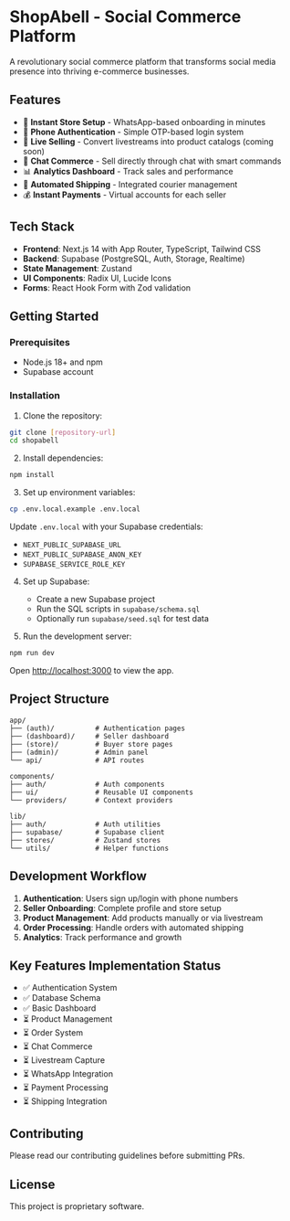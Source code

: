 # ShopAbell - Social Commerce Platform

A revolutionary social commerce platform that transforms social media presence into thriving e-commerce businesses.

## Features

- 🚀 **Instant Store Setup** - WhatsApp-based onboarding in minutes
- 📱 **Phone Authentication** - Simple OTP-based login system
- 🎥 **Live Selling** - Convert livestreams into product catalogs (coming soon)
- 💬 **Chat Commerce** - Sell directly through chat with smart commands
- 📊 **Analytics Dashboard** - Track sales and performance
- 🚚 **Automated Shipping** - Integrated courier management
- 💰 **Instant Payments** - Virtual accounts for each seller

## Tech Stack

- **Frontend**: Next.js 14 with App Router, TypeScript, Tailwind CSS
- **Backend**: Supabase (PostgreSQL, Auth, Storage, Realtime)
- **State Management**: Zustand
- **UI Components**: Radix UI, Lucide Icons
- **Forms**: React Hook Form with Zod validation

## Getting Started

### Prerequisites

- Node.js 18+ and npm
- Supabase account

### Installation

1. Clone the repository:
```bash
git clone [repository-url]
cd shopabell
```

2. Install dependencies:
```bash
npm install
```

3. Set up environment variables:
```bash
cp .env.local.example .env.local
```

Update `.env.local` with your Supabase credentials:
- `NEXT_PUBLIC_SUPABASE_URL`
- `NEXT_PUBLIC_SUPABASE_ANON_KEY`
- `SUPABASE_SERVICE_ROLE_KEY`

4. Set up Supabase:
   - Create a new Supabase project
   - Run the SQL scripts in `supabase/schema.sql`
   - Optionally run `supabase/seed.sql` for test data

5. Run the development server:
```bash
npm run dev
```

Open [http://localhost:3000](http://localhost:3000) to view the app.

## Project Structure

```
app/
├── (auth)/          # Authentication pages
├── (dashboard)/     # Seller dashboard
├── (store)/         # Buyer store pages
├── (admin)/         # Admin panel
└── api/             # API routes

components/
├── auth/            # Auth components
├── ui/              # Reusable UI components
└── providers/       # Context providers

lib/
├── auth/            # Auth utilities
├── supabase/        # Supabase client
├── stores/          # Zustand stores
└── utils/           # Helper functions
```

## Development Workflow

1. **Authentication**: Users sign up/login with phone numbers
2. **Seller Onboarding**: Complete profile and store setup
3. **Product Management**: Add products manually or via livestream
4. **Order Processing**: Handle orders with automated shipping
5. **Analytics**: Track performance and growth

## Key Features Implementation Status

- ✅ Authentication System
- ✅ Database Schema
- ✅ Basic Dashboard
- ⏳ Product Management
- ⏳ Order System
- ⏳ Chat Commerce
- ⏳ Livestream Capture
- ⏳ WhatsApp Integration
- ⏳ Payment Processing
- ⏳ Shipping Integration

## Contributing

Please read our contributing guidelines before submitting PRs.

## License

This project is proprietary software.